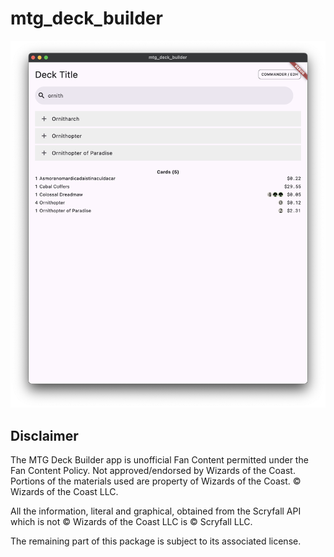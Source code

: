 # mtg_deck_builder

![screenshot of the app](./docs/assets/readme_screenshot.png)

## Disclaimer

The MTG Deck Builder app is unofficial Fan Content permitted under the Fan Content Policy. Not approved/endorsed by Wizards of the Coast. Portions of the materials used are property of Wizards of the Coast. © Wizards of the Coast LLC.

All the information, literal and graphical, obtained from the Scryfall API which is not © Wizards of the Coast LLC is © Scryfall LLC.

The remaining part of this package is subject to its associated license.
